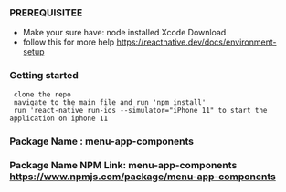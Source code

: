
### PREREQUISITEE
- Make your sure have:
     node installed
     Xcode Download
- follow this for more help 
     https://reactnative.dev/docs/environment-setup

### Getting started
     clone the repo
     navigate to the main file and run 'npm install'
     run 'react-native run-ios --simulator="iPhone 11" to start the application on iphone 11

### Package Name : menu-app-components

### Package Name NPM Link: menu-app-components https://www.npmjs.com/package/menu-app-components
